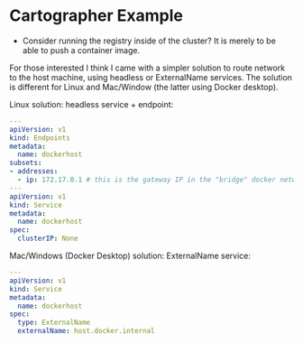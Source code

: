 # Cartographer Example

- Consider running the registry inside of the cluster? It is merely to be able to push a container image.

For those interested I think I came with a simpler solution to route network to the host machine, using headless or ExternalName services. The solution is different for Linux and Mac/Window (the latter using Docker desktop).

Linux solution: headless service + endpoint:

```yaml
---
apiVersion: v1
kind: Endpoints
metadata:
  name: dockerhost
subsets:
- addresses:
  - ip: 172.17.0.1 # this is the gateway IP in the "bridge" docker network
---
apiVersion: v1
kind: Service
metadata:
  name: dockerhost
spec:
  clusterIP: None
```

Mac/Windows (Docker Desktop) solution: ExternalName service:

```yaml
---
apiVersion: v1
kind: Service
metadata:
  name: dockerhost
spec:
  type: ExternalName
  externalName: host.docker.internal
```
